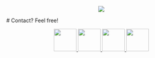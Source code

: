 <p align="center">
  <img src="https://capsule-render.vercel.app/api?type=venom&height=300&color=gradient&text=Look%20who's%20here!&textBg=false&animation=blink&desc=You're%20not%20lost%20are%20you?&descSize=-14"/>
</p>

<p># Contact? Feel free!</p>
<div align="center">
  <a href="#">
    <img class="img-spacing" height="60" width="60"  src="https://github.com/blazejzj/blazejzj/assets/142219617/a2a36596-7ce5-4ede-8cb5-62cae30602e3"/>
  </a>
  <a href="#">
    <img class="img-spacing" height="60" width="60"  src="https://github.com/blazejzj/blazejzj/assets/142219617/86d0cc72-1d2a-4c52-b908-19115dde8fa1"/>
  </a>
  <a href="#">
    <img class="img-spacing" height="60" width="60" src="https://github.com/blazejzj/blazejzj/assets/142219617/c6ea4fdd-ced3-42f0-ab47-f635dcebff3c"/>
  </a>
  <a href="#">
    <img height="60" width="60"  src="https://github.com/blazejzj/blazejzj/assets/142219617/b4c17b3d-6dce-41a1-af62-4d3b270d5539"/>
  </a>
</div>
